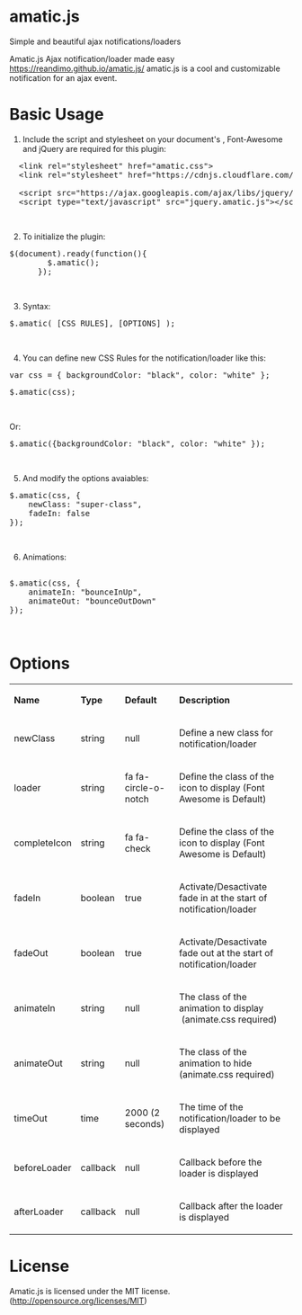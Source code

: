 # amatic.js
Simple and beautiful ajax notifications/loaders 

Amatic.js 
Ajax notification/loader made easy <br>
<a href="https://reandimo.github.io/amatic.js/">https://reandimo.github.io/amatic.js/</a>
amatic.js is a cool and customizable notification for an ajax event.

# Basic Usage
1.	Include the script and stylesheet on your document's <head> , Font-Awesome and jQuery are required for this plugin:

<pre>
  &#60;link rel="stylesheet" href="amatic.css"&#62;
  &#60;link rel="stylesheet" href="https://cdnjs.cloudflare.com/ajax/libs/font-awesome/4.7.0/css/font-awesome.min.css"&#62;
  
  &#60;script src="https://ajax.googleapis.com/ajax/libs/jquery/3.2.1/jquery.min.js">&#60;/script&#62;
  &#60;script type="text/javascript" src="jquery.amatic.js">&#60;/script&#62;</pre>
<br>

2.	To initialize the plugin:

<pre>$(document).ready(function(){
        $.amatic();
      });</pre>
<br>

3.	Syntax:

  <pre>$.amatic( [CSS RULES], [OPTIONS] );</pre>
<br>

4.	You can define new CSS Rules for the notification/loader like this:

  <pre>var css = { backgroundColor: "black", color: "white" };</pre>

  <pre>$.amatic(css);</pre>
<br>

Or:

  <pre>$.amatic({backgroundColor: "black", color: "white" });</pre>
<br>

5.	And modify the options avaiables:

<pre>
$.amatic(css, {
	newClass: "super-class",										
	fadeIn: false
});
</pre>

<br>

6.	Animations:

<pre> 
$.amatic(css, {
	animateIn: "bounceInUp", 
	animateOut: "bounceOutDown"
});
</pre>
<br>

# Options

<table class="tg">
<tbody>
<tr>
<td >
	<p><b>Name</b></p>
</td>
<td >
	<p><b>Type</b></p>
</td>
<td >
	<p><b>Default</b></p>
</td>
<td >
	<p><b>Description</b></p>
</td>
</tr>
<tr>
<td >
<p>newClass</p>
</td>
<td >
<p>string</p>
</td>
<td >
<p>null</p>
</td>
<td >
<p>Define a new class for notification/loader</p>
</td>
</tr>
<tr>
<td >
<p>loader</p>
</td>
<td >
<p>string</p>
</td>
<td >
<p>fa fa-circle-o-notch</p>
</td>
<td >
<p>Define the class of the icon to display (Font Awesome is Default)</p>
</td>
</tr>
<tr>
<td >
<p>completeIcon</p>
</td>
<td >
<p>string</p>
</td>
<td >
<p>fa fa-check</p>
</td>
<td >
<p>Define the class of the icon to display (Font Awesome is Default)</p>
</td>
</tr>
<tr>
<td >
<p>fadeIn</p>
</td>
<td >
<p>boolean</p>
</td>
<td >
<p>true</p>
</td>
<td >
<p>Activate/Desactivate fade in at the start of notification/loader</p>
</td>
</tr>
<tr>
<td >
<p>fadeOut</p>
</td>
<td >
<p>boolean</p>
</td>
<td >
<p>true</p>
</td>
<td >
<p>Activate/Desactivate fade out at the start of notification/loader</p>
</td>
</tr>
<tr>
<td >
<p>animateIn</p>
</td>
<td >
<p>string</p>
</td>
<td >
<p>null</p>
</td>
<td >
<p>The class of the animation to display &nbsp;(animate.css required)</p>
</td>
</tr>
<tr>
<td >
<p>animateOut</p>
</td>
<td >
<p>string</p>
</td>
<td >
<p>null</p>
</td>
<td >
<p>The class of the animation to hide (animate.css required)</p>
</td>
</tr>
<tr>
<td >
<p>timeOut</p>
</td>
<td >
<p>time</p>
</td>
<td >
<p>2000 (2 seconds)</p>
</td>
<td >
<p>The time of the notification/loader to be displayed</p>
</td>
</tr>

<tr>
<td >
<p>beforeLoader</p>
</td>
<td >
<p>callback</p>
</td>
<td >
<p>null</p>
</td>
<td >
<p>Callback before the loader is displayed</p>
</td>
</tr>

<tr>
<td >
<p>afterLoader</p>
</td>
<td >
<p>callback</p>
</td>
<td >
<p>null</p>
</td>
<td >
<p>Callback after the loader is displayed</p>
</td>
</tr>

</tbody>
</table>

# License

Amatic.js is licensed under the MIT license. (http://opensource.org/licenses/MIT)
